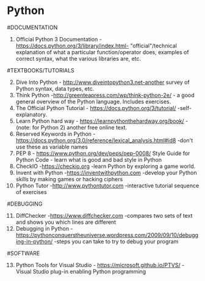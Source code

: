 # Python


#DOCUMENTATION

1.  Official Python 3 Documentation -https://docs.python.org/3/library/index.html- "official"/technical explanation of what a particular function/operator does, examples of correct syntax, what the various libraries are, etc.




#TEXTBOOKS/TUTORIALS

2. Dive Into Python - http://www.diveintopython3.net-another survey of Python syntax, data types, etc.
3. Think Python  -http://greenteapress.com/wp/think-python-2e/ - a good general overview of the Python language. Includes exercises.
4. The Official Python Tutorial - https://docs.python.org/3/tutorial/ -self-explanatory.
5. Learn Python hard way - https://learnpythonthehardway.org/book/ -(note: for Python 2) another free online text.
6. Reserved Keywords in Python -https://docs.python.org/3.0/reference/lexical_analysis.html#id8  -don't use these as variable names
7. PEP 8 - https://www.python.org/dev/peps/pep-0008/  Style Guide for Python Code - learn what is good and bad style in Python
8. CheckIO -https://checkio.org -learn Python by exploring a game world.
9. Invent with Python  -https://inventwithpython.com -develop your Python skills by making games or hacking ciphers 
10. Python Tutor -http://www.pythontutor.com -interactive tutorial sequence of exercises



#DEBUGGING

11. DiffChecker -https://www.diffchecker.com -compares two sets of text and shows you which lines are different
12. Debugging in Python -https://pythonconquerstheuniverse.wordpress.com/2009/09/10/debugging-in-python/ -steps you can take to try to debug your program



#SOFTWARE

13. Python Tools for Visual Studio  - https://microsoft.github.io/PTVS/ - Visual Studio plug-in enabling Python programming
